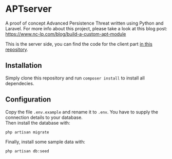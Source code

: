 # APTserver
A proof of concept Advanced Persistence Threat written using Python and Laravel.
For more info about this project, please take a look at this blog post: https://www.nc-lp.com/blog/build-a-custom-apt-module

This is the server side, you can find the code for the client part [in this repository](https://github.com/tampe125/APTpy).

## Installation
Simply clone this repository and run `composer install` to install all dependecies.

## Configuration
Copy the file `.env.example` and rename it to `.env`. You have to supply the connection details to your database.  
Then install the database with:  
```
php artisan migrate
```
Finally, install some sample data with:  
```
php artisan db:seed
```

